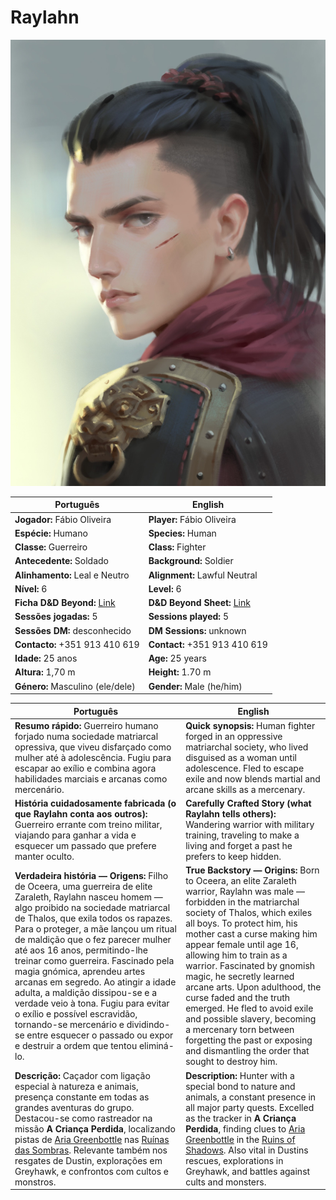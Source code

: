 # Raylahn

![Raylahn](pc_raylahn%201.jpg)

| Português | English |
|-----------|---------|
| **Jogador:** Fábio Oliveira | **Player:** Fábio Oliveira |
| **Espécie:** Humano | **Species:** Human |
| **Classe:** Guerreiro | **Class:** Fighter |
| **Antecedente:** Soldado | **Background:** Soldier |
| **Alinhamento:** Leal e Neutro | **Alignment:** Lawful Neutral |
| **Nível:** 6 | **Level:** 6 |
| **Ficha D&D Beyond:** [Link](https://www.dndbeyond.com/characters/107560343) | **D&D Beyond Sheet:** [Link](https://www.dndbeyond.com/characters/107560343) |
| **Sessões jogadas:** 5 | **Sessions played:** 5 |
| **Sessões DM:** desconhecido | **DM Sessions:** unknown |
| **Contacto:** +351 913 410 619 | **Contact:** +351 913 410 619 |
| **Idade:** 25 anos | **Age:** 25 years |
| **Altura:** 1,70 m | **Height:** 1.70 m |
| **Género:** Masculino (ele/dele) | **Gender:** Male (he/him) |

| Português                                                                                                                                                                                                                                                                                                                                                                                                                                                                                                                                                                                                                                     | English                                                                                                                                                                                                                                                                                                                                                                                                                                                                                                                                                                         |
| --------------------------------------------------------------------------------------------------------------------------------------------------------------------------------------------------------------------------------------------------------------------------------------------------------------------------------------------------------------------------------------------------------------------------------------------------------------------------------------------------------------------------------------------------------------------------------------------------------------------------------------------- | ------------------------------------------------------------------------------------------------------------------------------------------------------------------------------------------------------------------------------------------------------------------------------------------------------------------------------------------------------------------------------------------------------------------------------------------------------------------------------------------------------------------------------------------------------------------------------- |
| **Resumo rápido:** Guerreiro humano forjado numa sociedade matriarcal opressiva, que viveu disfarçado como mulher até à adolescência. Fugiu para escapar ao exílio e combina agora habilidades marciais e arcanas como mercenário.                                                                                                                                                                                                                                                                                                                                                                                                            | **Quick synopsis:** Human fighter forged in an oppressive matriarchal society, who lived disguised as a woman until adolescence. Fled to escape exile and now blends martial and arcane skills as a mercenary.                                                                                                                                                                                                                                                                                                                                                                  |
| **História cuidadosamente fabricada (o que Raylahn conta aos outros):** Guerreiro errante com treino militar, viajando para ganhar a vida e esquecer um passado que prefere manter oculto.                                                                                                                                                                                                                                                                                                                                                                                                                                                    | **Carefully Crafted Story (what Raylahn tells others):** Wandering warrior with military training, traveling to make a living and forget a past he prefers to keep hidden.                                                                                                                                                                                                                                                                                                                                                                                                      |
| **Verdadeira história — Origens:** Filho de Oceera, uma guerreira de elite Zaraleth, Raylahn nasceu homem — algo proibido na sociedade matriarcal de Thalos, que exila todos os rapazes. Para o proteger, a mãe lançou um ritual de maldição que o fez parecer mulher até aos 16 anos, permitindo-lhe treinar como guerreira. Fascinado pela magia gnómica, aprendeu artes arcanas em segredo. Ao atingir a idade adulta, a maldição dissipou-se e a verdade veio à tona. Fugiu para evitar o exílio e possível escravidão, tornando-se mercenário e dividindo-se entre esquecer o passado ou expor e destruir a ordem que tentou eliminá-lo. | **True Backstory — Origins:** Born to Oceera, an elite Zaraleth warrior, Raylahn was male — forbidden in the matriarchal society of Thalos, which exiles all boys. To protect him, his mother cast a curse making him appear female until age 16, allowing him to train as a warrior. Fascinated by gnomish magic, he secretly learned arcane arts. Upon adulthood, the curse faded and the truth emerged. He fled to avoid exile and possible slavery, becoming a mercenary torn between forgetting the past or exposing and dismantling the order that sought to destroy him. |
| **Descrição:** Caçador com ligação especial à natureza e animais, presença constante em todas as grandes aventuras do grupo. Destacou-se como rastreador na missão **A Criança Perdida**, localizando pistas de [Aria Greenbottle](aria_greenbottle.md) nas [Ruínas das Sombras](ruinas_das_sombras.md). Relevante também nos resgates de Dustin, explorações em Greyhawk, e confrontos com cultos e monstros.                                                                                                                                                                                                                                | **Description:** Hunter with a special bond to nature and animals, a constant presence in all major party quests. Excelled as the tracker in **A Criança Perdida**, finding clues to [Aria Greenbottle](aria_greenbottle.md) in the [Ruins of Shadows](ruinas_das_sombras.md). Also vital in Dustins rescues, explorations in Greyhawk, and battles against cults and monsters.                                                                                                                                                                                                 |


















